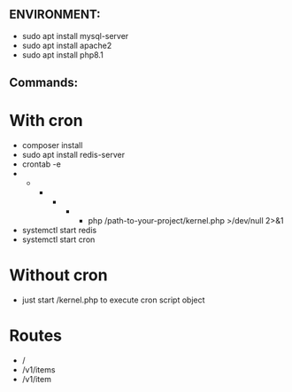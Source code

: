 ## ENVIRONMENT:
- sudo apt install mysql-server
- sudo apt install apache2
- sudo apt install php8.1

## Commands:

# With cron
- composer install
- sudo apt install redis-server
- crontab -e
- * * * * * php /path-to-your-project/kernel.php >/dev/null 2>&1
- systemctl start redis
- systemctl start cron

# Without cron
- just start /kernel.php to execute cron script object

# Routes
- /
- /v1/items
- /v1/item